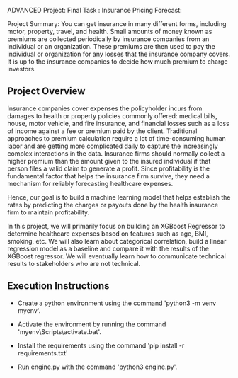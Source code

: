 ADVANCED Project:
Final Task : Insurance Pricing Forecast:

Project Summary: You can get insurance in many different forms, including motor, property, travel, and health. Small amounts of money known as premiums are collected periodically by insurance companies from an individual or an organization. These premiums are then used to pay the individual or organization for any losses that the insurance company covers. It is up to the insurance companies to decide how much premium to charge investors.
## **Project Overview**

Insurance companies cover expenses the policyholder incurs from damages to health or property policies commonly offered: medical bills, house, motor vehicle, and fire insurance, and financial losses such as a loss of income against a fee or premium paid by the client. Traditional approaches to premium calculation require a lot of time-consuming human labor and are getting more complicated daily to capture the increasingly complex interactions in the data. Insurance firms should normally collect a higher premium than the amount given to the insured individual if that person files a valid claim to generate a profit. Since profitability is the fundamental factor that helps the insurance firm survive, they need a mechanism for reliably forecasting healthcare expenses.

Hence, our goal is to build a machine learning model that helps establish the rates by predicting the charges or payouts done by the health insurance firm to maintain profitability.

In this project, we will primarily focus on building an XGBoost Regressor to determine healthcare expenses based on features such as age, BMI, smoking, etc. We will also learn about categorical correlation, build a linear regression model as a baseline and compare it with the results of the XGBoost regressor. We will eventually learn how to communicate technical results to stakeholders who are not technical.


## **Execution Instructions**

* Create a python environment using the command 'python3 -m venv myenv'.

* Activate the environment by running the command 'myenv\Scripts\activate.bat'.

* Install the requirements using the command 'pip install -r requirements.txt'

* Run engine.py with the command 'python3 engine.py'.

